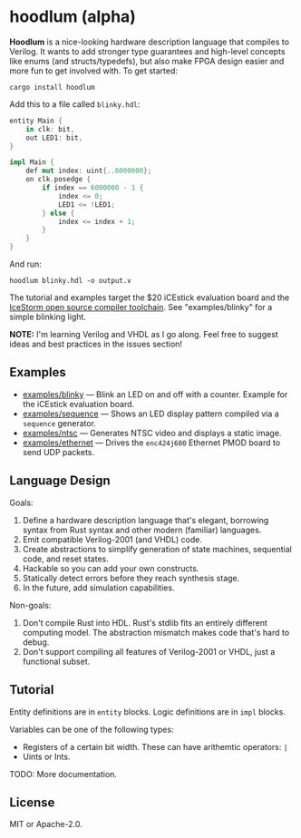 # hoodlum (alpha)

**Hoodlum** is a nice-looking hardware description language that compiles to
Verilog. It wants to add stronger type guarantees and high-level concepts like
enums (and structs/typedefs), but also make FPGA design easier and more fun
to get involved with. To get started:

```
cargo install hoodlum
```

Add this to a file called `blinky.hdl`:

```rust
entity Main {
    in clk: bit,
    out LED1: bit,
}

impl Main {
    def mut index: uint{..6000000};
    on clk.posedge {
        if index == 6000000 - 1 {
            index <= 0;
            LED1 <= !LED1;
        } else {
            index <= index + 1;
        }
    }
}

```

And run:

```
hoodlum blinky.hdl -o output.v
```

The tutorial and examples target the $20 iCEstick evaluation board and the [IceStorm
open source compiler toolchain](http://www.clifford.at/icestorm/). See "examples/blinky"
for a simple blinking light.

**NOTE:** I'm learning Verilog and VHDL as I go along. Feel free to suggest ideas
and best practices in the issues section!

## Examples

* [examples/blinky](https://github.com/tcr/hoodlum/tree/master/examples/blinky) —
  Blink an LED on and off with a counter. Example for the iCEstick evaluation board.
* [examples/sequence](https://github.com/tcr/hoodlum/tree/master/examples/sequence) —
  Shows an LED display pattern compiled via a `sequence` generator.
* [examples/ntsc](https://github.com/tcr/hoodlum/tree/master/examples/ntsc) —
  Generates NTSC video and displays a static image.
* [examples/ethernet](https://github.com/tcr/hoodlum/tree/master/examples/ethernet) —
  Drives the `enc424j600` Ethernet PMOD board to send UDP packets.

## Language Design

Goals:

1. Define a hardware description language that's elegant, borrowing syntax from Rust
syntax and other modern (familiar) languages.
1. Emit compatible Verilog-2001 (and VHDL) code.
1. Create abstractions to simplify generation of state machines, sequential code,
and reset states.
1. Hackable so you can add your own constructs.
1. Statically detect errors before they reach synthesis stage.
1. In the future, add simulation capabilities.

Non-goals:

1. Don't compile Rust into HDL. Rust's stdlib fits an entirely different computing
   model. The abstraction mismatch makes code that's hard to debug.
1. Don't support compiling all features of Verilog-2001 or VHDL, just a functional subset.

## Tutorial

Entity definitions are in `entity` blocks. Logic definitions are in `impl` blocks.

Variables can be one of the following types:

* Registers of a certain bit width. These can have arithemtic operators: `|`
* Uints or Ints.

TODO: More documentation.

## License

MIT or Apache-2.0.
